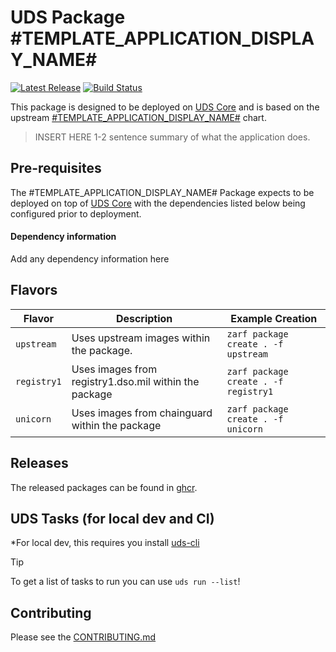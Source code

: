 # UDS Package #TEMPLATE_APPLICATION_DISPLAY_NAME#

[![Latest Release](https://img.shields.io/github/v/release/uds-packages/#TEMPLATE_APPLICATION_NAME#)](https://github.com/uds-packages/#TEMPLATE_APPLICATION_NAME#/releases)
[![Build Status](https://img.shields.io/github/actions/workflow/status/uds-packages/#TEMPLATE_APPLICATION_NAME#/tag-and-release.yaml)](https://github.com/uds-packages/#TEMPLATE_APPLICATION_NAME#/actions/workflows/tag-and-release.yaml)

This package is designed to be deployed on [UDS Core](https://github.com/defenseunicorns/uds-core) and is based on the upstream [#TEMPLATE_APPLICATION_DISPLAY_NAME#](#TEMPLATE_CHART_REPO#) chart.

> INSERT HERE 1-2 sentence summary of what the application does.

## Pre-requisites

The #TEMPLATE_APPLICATION_DISPLAY_NAME# Package expects to be deployed on top of [UDS Core](https://github.com/defenseunicorns/uds-core) with the dependencies listed below being configured prior to deployment.

#### Dependency information

Add any dependency information here

## Flavors

| Flavor | Description | Example Creation |
| ------ | ----------- | ---------------- |
| `upstream` | Uses upstream images within the package. | `zarf package create . -f upstream` |
| `registry1` | Uses images from registry1.dso.mil within the package | `zarf package create . -f registry1` |
| `unicorn` | Uses images from chainguard within the package | `zarf package create . -f unicorn` |

## Releases

The released packages can be found in [ghcr](https://github.com/uds-packages/#TEMPLATE_APPLICATION_NAME#/pkgs/container/packages%2Fuds%2F#TEMPLATE_APPLICATION_NAME#).

## UDS Tasks (for local dev and CI)

*For local dev, this requires you install [uds-cli](https://github.com/defenseunicorns/uds-cli?tab=readme-ov-file#install)

> [!TIP]
> To get a list of tasks to run you can use `uds run --list`!

## Contributing

Please see the [CONTRIBUTING.md](./CONTRIBUTING.md)
